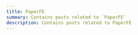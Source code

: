 ```yaml
---
title: PaperFE
summary: Contains posts related to `PaperFE`
description: Contains posts related to PaperFE
---
```

